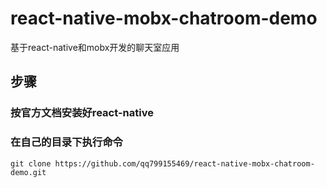 # react-native-mobx-chatroom-demo
基于react-native和mobx开发的聊天室应用

## 步骤

### 按官方文档安装好react-native

### 在自己的目录下执行命令 
```
git clone https://github.com/qq799155469/react-native-mobx-chatroom-demo.git
```
